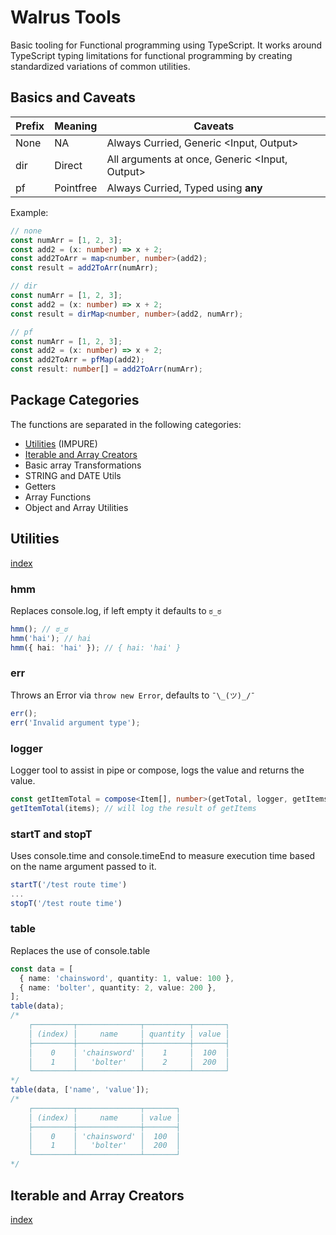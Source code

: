# Walrus Tools

Basic tooling for Functional programming using TypeScript. It works around TypeScript typing limitations for functional programming by creating standardized variations of common utilities.

## Basics and Caveats

| Prefix | Meaning   | Caveats                                          |
| ------ | --------- | ------------------------------------------------ |
| None   | NA        | Always Curried, Generic \<Input, Output\>        |
| dir    | Direct    | All arguments at once, Generic \<Input, Output\> |
| pf     | Pointfree | Always Curried, Typed using **any**              |

Example:

```typescript
// none
const numArr = [1, 2, 3];
const add2 = (x: number) => x + 2;
const add2ToArr = map<number, number>(add2);
const result = add2ToArr(numArr);

// dir
const numArr = [1, 2, 3];
const add2 = (x: number) => x + 2;
const result = dirMap<number, number>(add2, numArr);

// pf
const numArr = [1, 2, 3];
const add2 = (x: number) => x + 2;
const add2ToArr = pfMap(add2);
const result: number[] = add2ToArr(numArr);
```

## Package Categories

The functions are separated in the following categories:

- [Utilities](#Utilities) (IMPURE)
- [Iterable and Array Creators](#iterable-and-array-creators)
- Basic array Transformations
- STRING and DATE Utils
- Getters
- Array Functions
- Object and Array Utilities

## Utilities

[index](#package-categories)

### hmm

Replaces console.log, if left empty it defaults to `ಠ_ಠ`

```typescript
hmm(); // ಠ_ಠ
hmm('hai'); // hai
hmm({ hai: 'hai' }); // { hai: 'hai' }
```

### err

Throws an Error via `throw new Error`, defaults to `¯\_(ツ)_/¯`

```typescript
err();
err('Invalid argument type');
```

### logger

Logger tool to assist in pipe or compose, logs the value and returns the value.

```typescript
const getItemTotal = compose<Item[], number>(getTotal, logger, getItems);
getItemTotal(items); // will log the result of getItems
```

### startT and stopT

Uses console.time and console.timeEnd to measure execution time based on the name argument passed to it.

```typescript
startT('/test route time')
...
stopT('/test route time')
```

### table

Replaces the use of console.table

```typescript
const data = [
  { name: 'chainsword', quantity: 1, value: 100 },
  { name: 'bolter', quantity: 2, value: 200 },
];
table(data);
/*
    ┌─────────┬──────────────┬──────────┬───────┐
    │ (index) │     name     │ quantity │ value │
    ├─────────┼──────────────┼──────────┼───────┤
    │    0    │ 'chainsword' │    1     │  100  │
    │    1    │   'bolter'   │    2     │  200  │
    └─────────┴──────────────┴──────────┴───────┘
*/
table(data, ['name', 'value']);
/*
    ┌─────────┬──────────────┬───────┐
    │ (index) │     name     │ value │
    ├─────────┼──────────────┼───────┤
    │    0    │ 'chainsword' │  100  │
    │    1    │   'bolter'   │  200  │
    └─────────┴──────────────┴───────┘
*/
```

## Iterable and Array Creators

[index](#package-categories)
